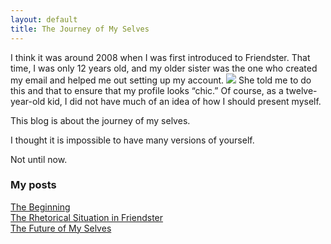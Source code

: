 ```yaml
---
layout: default
title: The Journey of My Selves
---
```


I think it was around 2008 when I was first introduced to Friendster. That time, I was only 12 years old, and my older sister was the one who created my email and helped me out setting up my account.
![](223460_217078918319011_4031894_n.jpg)
She told me to do this and that to ensure that my profile looks “chic.” Of course, as a twelve-year-old kid, I did not have much of an idea of how I should present myself.

This blog is about the journey of my selves.

I thought it is impossible to have many versions of yourself.

Not until now.

### My posts
[The Beginning](./The_Beginning.md)\
[The Rhetorical Situation in Friendster](./The_Rhetorical_Situation_in_Friendster.md)\
[The Future of My Selves](./The_Future_of_My_Selves.md)
